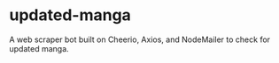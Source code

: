 # updated-manga
A web scraper bot built on Cheerio, Axios, and NodeMailer to check for updated manga. 
